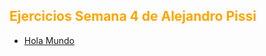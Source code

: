 
<h2 style="color:#FFA500"> Ejercicios Semana 4 de Alejandro Pissi </h2>

* [Hola Mundo](https://apissi.github.io/infovis/s1/holamundo.html)


